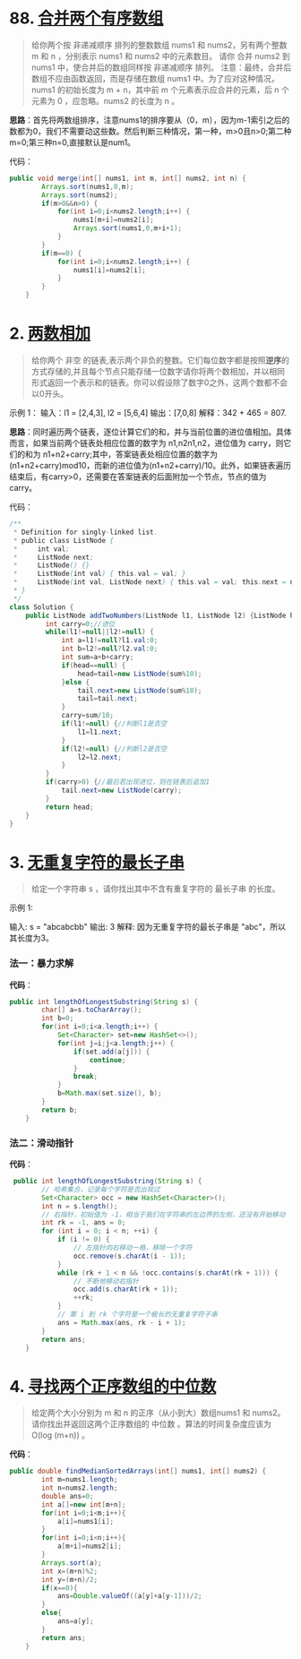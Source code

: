 # 88. [合并两个有序数组](https://leetcode-cn.com/problems/merge-sorted-array/)
> 给你两个按 非递减顺序 排列的整数数组 nums1 和 nums2，另有两个整数 m 和 n ，分别表示 nums1 和 nums2 中的元素数目。
请你 合并 nums2 到 nums1 中，使合并后的数组同样按 非递减顺序 排列。
注意：最终，合并后数组不应由函数返回，而是存储在数组 nums1 中。为了应对这种情况，nums1 的初始长度为 m + n，其中前 m 个元素表示应合并的元素，后 n 个元素为 0 ，应忽略。nums2 的长度为 n 。

**思路**：首先将两数组排序，注意nums1的排序要从（0，m），因为m-1索引之后的数都为0，我们不需要动这些数。然后判断三种情况，第一种，m>0且n>0;第二种m=0;第三种n=0,直接默认是num1。

代码：
```java
public void merge(int[] nums1, int m, int[] nums2, int n) {
		Arrays.sort(nums1,0,m);
		Arrays.sort(nums2);
		if(m>0&&n>0) {
			for(int i=0;i<nums2.length;i++) {
				nums1[m+i]=nums2[i];
				Arrays.sort(nums1,0,m+i+1);
			}
		}
		if(m==0) {
			for(int i=0;i<nums2.length;i++) {
				nums1[i]=nums2[i];
			}
		}
    }
```
# 2. [两数相加](https://leetcode-cn.com/problems/add-two-numbers/)
> 给你两个 非空 的链表,表示两个非负的整数。它们每位数字都是按照**逆序**的方式存储的,并且每个节点只能存储一位数字请你将两个数相加，并以相同形式返回一个表示和的链表。你可以假设除了数字0之外，这两个数都不会以0开头。
> 
示例 1：
输入：l1 = [2,4,3], l2 = [5,6,4]
输出：[7,0,8]
解释：342 + 465 = 807.

**思路**：同时遍历两个链表，逐位计算它们的和，并与当前位置的进位值相加。具体而言，如果当前两个链表处相应位置的数字为 n1,n2n1,n2，进位值为 carry，则它们的和为 n1+n2+carry;其中，答案链表处相应位置的数字为 (n1+n2+carry)mod10，而新的进位值为(n1+n2+carry)/10。此外，如果链表遍历结束后，有carry>0，还需要在答案链表的后面附加一个节点，节点的值为carry。

代码：
```java
/**
 * Definition for singly-linked list.
 * public class ListNode {
 *     int val;
 *     ListNode next;
 *     ListNode() {}
 *     ListNode(int val) { this.val = val; }
 *     ListNode(int val, ListNode next) { this.val = val; this.next = next; }
 * }
 */
class Solution {
    public ListNode addTwoNumbers(ListNode l1, ListNode l2) {ListNode head=null,tail=null;
		 int carry=0;//进位
		 while(l1!=null||l2!=null) {
			 int a=l1!=null?l1.val:0;
			 int b=l2!=null?l2.val:0;
			 int sum=a+b+carry;
			 if(head==null) {
				 head=tail=new ListNode(sum%10);
			 }else {
				 tail.next=new ListNode(sum%10);
				 tail=tail.next;
			 }
			 carry=sum/10;
			 if(l1!=null) {//判断l1是否空
				 l1=l1.next;
			 }
			 if(l2!=null) {//判断l2是否空
				 l2=l2.next;
			 }
		 }
		 if(carry>0) {//最后若出现进位，则在链表后追加1
			 tail.next=new ListNode(carry);
		 }	 
		 return head;
    }
}
```
# 3. [无重复字符的最长子串](https://leetcode-cn.com/problems/longest-substring-without-repeating-characters/)
> 给定一个字符串 s ，请你找出其中不含有重复字符的 最长子串 的长度。

示例 1:

输入: s = "abcabcbb"
输出: 3 
解释: 因为无重复字符的最长子串是 "abc"，所以其长度为3。
### 法一：暴力求解
**代码**：
```java
public int lengthOfLongestSubstring(String s) {
        char[] a=s.toCharArray();	
		int b=0;
		for(int i=0;i<a.length;i++) {
			Set<Character> set=new HashSet<>();	
			for(int j=i;j<a.length;j++) {
				if(set.add(a[j])) {
					continue;
				}
				break;
			}
			b=Math.max(set.size(), b);
		}
		return b;
    }
```
### 法二：滑动指针
**代码**：
```java
 public int lengthOfLongestSubstring(String s) {
        // 哈希集合，记录每个字符是否出现过
        Set<Character> occ = new HashSet<Character>();
        int n = s.length();
        // 右指针，初始值为 -1，相当于我们在字符串的左边界的左侧，还没有开始移动
        int rk = -1, ans = 0;
        for (int i = 0; i < n; ++i) {
            if (i != 0) {
                // 左指针向右移动一格，移除一个字符
                occ.remove(s.charAt(i - 1));
            }
            while (rk + 1 < n && !occ.contains(s.charAt(rk + 1))) {
                // 不断地移动右指针
                occ.add(s.charAt(rk + 1));
                ++rk;
            }
            // 第 i 到 rk 个字符是一个极长的无重复字符子串
            ans = Math.max(ans, rk - i + 1);
        }
        return ans;
    }
```
# 4. [寻找两个正序数组的中位数](https://leetcode-cn.com/problems/median-of-two-sorted-arrays/)
> 给定两个大小分别为 m 和 n 的正序（从小到大）数组nums1 和 nums2。请你找出并返回这两个正序数组的 中位数 。算法的时间复杂度应该为 O(log (m+n)) 。

**代码**：
```java
public double findMedianSortedArrays(int[] nums1, int[] nums2) {
        int m=nums1.length;
        int n=nums2.length;
        double ans=0;
        int a[]=new int[m+n];
        for(int i=0;i<m;i++){
            a[i]=nums1[i];
        }
        for(int i=0;i<n;i++){
            a[m+i]=nums2[i];
        }
        Arrays.sort(a);
        int x=(m+n)%2;
        int y=(m+n)/2;
        if(x==0){
            ans=Double.valueOf((a[y]+a[y-1]))/2;
        }
        else{
            ans=a[y];
        }
        return ans;
    }
```